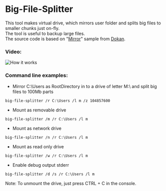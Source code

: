 # Big-File-Splitter
This tool makes virtual drive, which mirrors user folder and splits big files to smaller chunks just on-fly.  
The tool is useful to backup large files.  
The source code is based on "[Mirror](https://github.com/dokan-dev/dokany/tree/master/samples/dokan_mirror)" sample from [Dokan](https://github.com/dokan-dev/dokany/).  

### Video:
![How it works](https://user-images.githubusercontent.com/19610545/43636009-899cf986-9719-11e8-824c-6f56c23ce913.gif)

### Command line examples:

* Mirror C:\Users as RootDirectory in to a drive of letter M:\ and split big files to 100Mb parts
```
big-file-splitter /r C:\Users /l m /z 104857600
```
* Mount as removable drive
```
big-file-splitter /m /r C:\Users /l m
```
* Mount as network drive
```
big-file-splitter /n /r C:\Users /l m
```
* Mount as read only drive
```
big-file-splitter /w /r C:\Users /l m
```
* Enable debug output stderr
```
big-file-splitter /d /s /r C:\Users /l m
```
Note: To unmount the drive, just press CTRL + C in the console.

